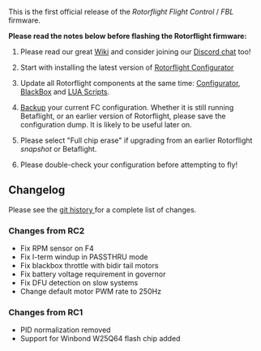 This is the first official release of the _Rotorflight Flight Control_ / _FBL_ firmware.

__Please read the notes below before flashing the Rotorflight firmware:__

1. Please read our great [Wiki](https://github.com/rotorflight/rotorflight/wiki) and consider joining our [Discord chat](https://discord.gg/FyfMF4RwSA) too!

2. Start with installing the latest version of [Rotorflight Configurator](https://github.com/rotorflight/rotorflight-configurator/releases)

3. Update all Rotorflight components at the same time: [Configurator](https://github.com/rotorflight/rotorflight-configurator/releases), [BlackBox](https://github.com/rotorflight/rotorflight-blackbox/releases) and [LUA Scripts](https://github.com/rotorflight/rotorflight-lua-scripts/releases).

4. [Backup](https://github.com/rotorflight/rotorflight/wiki/Back-up-and-restore) your current FC configuration. Whether it is still running Betaflight, or an earlier version of Rotorflight, please save the configuration dump. It is likely to be useful later on.

5. Please select "Full chip erase" if upgrading from an earlier Rotorflight _snapshot_ or Betaflight.

6. Please double-check your configuration before attempting to fly!


## Changelog

Please see the [git history ](https://github.com/rotorflight/rotorflight-firmware/commits/master)for a complete list of changes.

### Changes from RC2

- Fix RPM sensor on F4
- Fix I-term windup in PASSTHRU mode
- Fix blackbox throttle with bidir tail motors
- Fix battery voltage requirement in governor
- Fix DFU detection on slow systems
- Change default motor PWM rate to 250Hz

### Changes from RC1

- PID normalization removed
- Support for Winbond W25Q64 flash chip added

